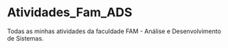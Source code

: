 # Atividades_Fam_ADS
Todas as minhas atividades da faculdade FAM - Análise e Desenvolvimento de Sistemas.

